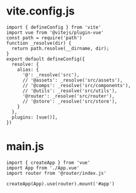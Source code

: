   
  # vite.config.js

    import { defineConfig } from 'vite'
    import vue from '@vitejs/plugin-vue'
    const path = require('path')
    function _resolve(dir) {
      return path.resolve(__dirname, dir);
    }
    export default defineConfig({
      resolve: {
        alias: {
          '@': _resolve('src'),
          // '@assets': _resolve('src/assets'),
          // '@comps': _resolve('src/components'),
          // '@utils': _resolve('src/utils'),
          '@router': _resolve('src/router'),
          // '@store': _resolve('src/store'),
        }
      },
      plugins: [vue()],
    })
  # main.js

    import { createApp } from 'vue'
    import App from './App.vue'
    import router from '@router/index.js'
    
    createApp(App).use(router).mount('#app')

